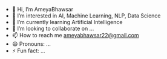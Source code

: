 - 👋 Hi, I’m AmeyaBhawsar
- 👀 I’m interested in AI, Machine Learning, NLP, Data Science
- 🌱 I’m currently learning Artificial Intelligence
- 💞️ I’m looking to collaborate on ...
- 📫 How to reach me ameyabhawsar22@gmail.com
- 😄 Pronouns: ...
- ⚡ Fun fact: ...

<!---
AmeyaBhawsar/AmeyaBhawsar is a ✨ special ✨ repository because its `README.md` (this file) appears on your GitHub profile.
You can click the Preview link to take a look at your changes.
--->
